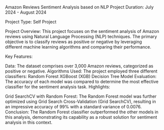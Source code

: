 Amazon Reviews Sentiment Analysis based on NLP
Project Duration: July 2024 - August 2024

Project Type: Self Project

Project Overview:
This project focuses on the sentiment analysis of Amazon reviews using Natural Language Processing (NLP) techniques. The primary objective is to classify reviews as positive or negative by leveraging different machine learning algorithms and comparing their performance.

Key Features:

Data: The dataset comprises over 3,000 Amazon reviews, categorized as positive or negative.
Algorithms Used: The project employed three different classifiers:
Random Forest
XGBoost (XGB)
Decision Tree
Model Evaluation: The accuracy of each model was compared to determine the most effective classifier for the sentiment analysis task.
Highlights:

Grid SearchCV with Random Forest: The Random Forest model was further optimized using Grid Search Cross-Validation (Grid SearchCV), resulting in an impressive accuracy of 99% with a standard variance of 0.0076.
Conclusion:
The Random Forest classifier outperformed the other models in this analysis, demonstrating its capability as a robust solution for sentiment analysis in this context.


